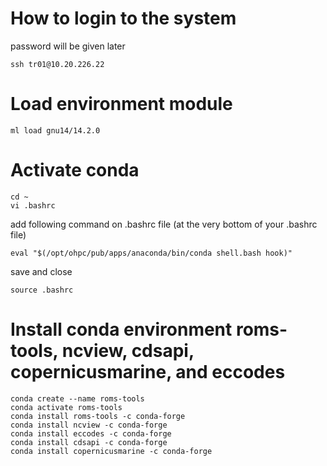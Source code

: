 # How to login to the system
password will be given later
```console
ssh tr01@10.20.226.22
```
# Load environment module
```console
ml load gnu14/14.2.0
```
# Activate conda
```console
cd ~
vi .bashrc
```
add following command on .bashrc file (at the very bottom of your .bashrc file)
```console
eval "$(/opt/ohpc/pub/apps/anaconda/bin/conda shell.bash hook)"
```
save and close
```console
source .bashrc
```
# Install conda environment roms-tools, ncview, cdsapi, copernicusmarine, and eccodes
```console
conda create --name roms-tools
conda activate roms-tools
conda install roms-tools -c conda-forge
conda install ncview -c conda-forge
conda install eccodes -c conda-forge
conda install cdsapi -c conda-forge
conda install copernicusmarine -c conda-forge 
```

